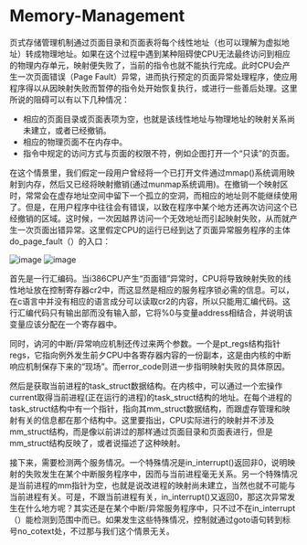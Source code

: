 # Memory-Management

页式存储管理机制通过页面目录和页面表将每个线性地址（也可以理解为虚拟地址）转成物理地址。如果在这个过程中遇到某种阻碍使CPU无法最终访问到相应的物理内存单元，映射便失败了，当前的指令也就不能执行完成。此时CPU会产生一次页面错误（Page Fault）异常，进而执行预定的页面异常处理程序，使应用程序得以从因映射失败而暂停的指令处开始恢复执行，或进行一些善后处理。这里所说的阻碍可以有以下几种情况：

* 相应的页面目录或页面表项为空，也就是该线性地址与物理地址的映射关系尚未建立，或者已经撤销。
* 相应的物理页面不在内存中。
* 指令中规定的访问方式与页面的权限不符，例如企图打开一个“只读”的页面。

在这个情景里，我们假定一段用户曾经将一个已打开文件通过mmap()系统调用映射到内存，然后又已经将映射撤销(通过munmap系统调用)。在撤销一个映射区时，常常会在虚存地址空间中留下一个孤立的空洞，而相应的地址则不能继续使用了。但是，在用户程序中往往会有错误，以致在程序中某个地方还再次访问这个已经撤销的区域。这时候，一次因越界访问一个无效地址而引起映射失败，从而就产生一次页面出错异常。这里假定CPU的运行已经到达了页面异常服务程序的主体do_page_fault（）的入口：

![image](https://github.com/wangdongyu1989/Memory-Management/blob/master/images/%E5%86%85%E5%AD%98%E6%98%A0%E5%B0%8420170405c.jpg "访问越界")
![image](https://github.com/wangdongyu1989/Memory-Management/blob/master/images/%E5%86%85%E5%AD%98%E6%98%A0%E5%B0%8420170405d.jpg "访问越界")

首先是一行汇编码。当i386CPU产生“页面错”异常时，CPU将导致映射失败的线性地址放在控制寄存器cr2中，而这显然是相应的服务程序锁必需的信息。可以，在c语言中并没有相应的语言成分可以读取cr2的内容，所以只能用汇编代码。这行汇编代码只有输出部而没有输入部，它将%0与变量address相结合，并说明该变量应该分配在一个寄存器中。

同时，讷河的中断/异常响应机制还传过来两个参数。一个是pt_regs结构指针regs，它指向例外发生前夕CPU中各寄存器内容的一份副本，这是由内核的中断响应机制保存下来的“现场”。而error_code则进一步指明映射失败的具体原因。

然后是获取当前进程的task_struct数据结构。在内核中，可以通过一个宏操作current取得当前进程(正在运行的进程)的task_struct结构的地址。在每个进程的task_struct结构中有一个指针，指向其mm_struct数据结构，而跟虚存管理和映射有关的信息都在那个结构中。这里要指出，CPU实际进行的映射并不涉及mm_struct结构，而是像以前讲过的那样通过页面目录和页面表进行，但是mm_struct结构反映了，或者说描述了这种映射。

接下来，需要检测两个服务情况。一个特殊情况是in_interrupt()返回非0，说明映射的失败发生在某个中断服务程序中，因而与当前进程毫无关系。另一个特殊情况是当前进程的mm指针为空，也就是说改进程的映射尚未建立，当然也就不可能与当前进程有关。可是，不跟当前进程有关，in_interrupt()又返回0，那这次异常发生在什么地方呢？其实还是在某个中断/异常服务程序中，只不过不在in_interrupt（）能检测到范围中而已。如果发生这些特殊情况，控制就通过goto语句转到标号no_cotext处，不过那与我们这个情景无关。
